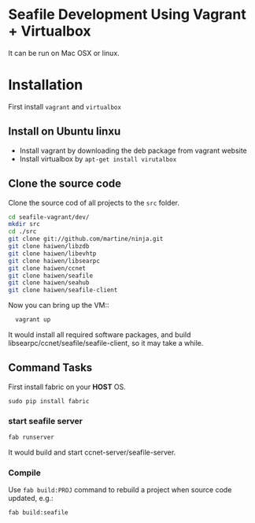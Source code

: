 # Seafile Development Using Vagrant + Virtualbox

It can be run on Mac OSX or linux.

# Installation

First install `vagrant` and `virtualbox`

## Install on Ubuntu linxu

- Install vagrant by downloading the deb package from vagrant website
- Install virtualbox by `apt-get install virutalbox`

## Clone the source code

Clone the source cod of all projects to the `src` folder.

```sh
cd seafile-vagrant/dev/
mkdir src
cd ./src
git clone git://github.com/martine/ninja.git
git clone haiwen/libzdb
git clone haiwen/libevhtp
git clone haiwen/libsearpc
git clone haiwen/ccnet
git clone haiwen/seafile
git clone haiwen/seahub
git clone haiwen/seafile-client
```

Now you can bring up the VM::

```sh
  vagrant up
```

It would install all required software packages, and build libsearpc/ccnet/seafile/seafile-client, so it may take a while.

## Command Tasks

First install fabric on your **HOST** OS.

```
sudo pip install fabric
```

### start seafile server

```sh
fab runserver
```

It would build and start ccnet-server/seafile-server.

### Compile

Use `fab build:PROJ` command to rebuild a project when source code updated, e.g.:

```sh
fab build:seafile
```
